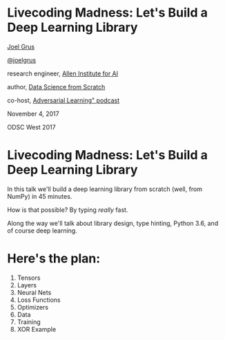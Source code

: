 # Livecoding Madness: Let's Build a Deep Learning Library

[Joel Grus](http://joelgrus.com)

[@joelgrus](https://twitter.com/joelgrus)

research engineer, [Allen Institute for AI](http://allenai.org)

author, [Data Science from Scratch](http://shop.oreilly.com/product/0636920033400.do)

co-host, [Adversarial Learning" podcast](http://adversariallearning.com)

November 4, 2017

ODSC West 2017

# Livecoding Madness: Let's Build a Deep Learning Library

In this talk we'll build a deep learning library
from scratch (well, from NumPy) in 45 minutes.

How is that possible? By typing _really_ fast.

Along the way we'll talk about library design,
type hinting, Python 3.6, and of course deep learning.

# Here's the plan:

1. Tensors
2. Layers
3. Neural Nets
4. Loss Functions
5. Optimizers
6. Data
7. Training
8. XOR Example

